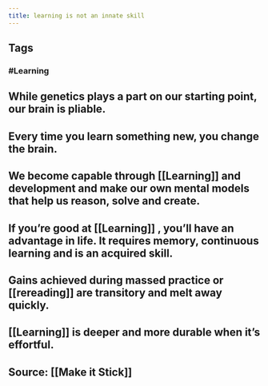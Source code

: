```yaml
---
title: learning is not an innate skill
---
```


## Tags
### #Learning
## While genetics plays a part on our starting point, our brain is pliable.
## Every time you learn something new, you change the brain.
## We become capable through [[Learning]] and development and make our own mental models that help us reason, solve and create.
## If you’re good at [[Learning]] , you’ll have an advantage in life. It requires memory, continuous learning and is an acquired skill.
## Gains achieved during massed practice or [[rereading]] are transitory and melt away quickly.
## [[Learning]] is deeper and more durable when it’s effortful.
## Source: [[Make it Stick]]
